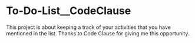 # To-Do-List__CodeClause
This project is about keeping a track of your activities that you have mentioned in the list. Thanks to Code Clause for giving me this opportunity.
